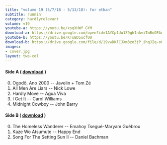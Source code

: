 ```yaml
---
title: "volume 19 (5/7/18 - 5/13/18): for ethan"
subtitle: runnin'
category: hardlyrelevant
volume: v19
youtube-a: https://youtu.be/xsqXHWf_GYM
download-a: https://drive.google.com/open?id=1AYCp1Uu1Z9ghInAviTmBoOFAdlJH8BJa 
youtube-b: https://youtu.be/KTuBD5ucfU0
download-b: https://drive.google.com/file/d/19vwDKlCJXm3zo3jP_ihqJIq-oOzdt7Dp/view?usp=drivesdk
images:
- cover.jpg
layout: two-col
---
```

#### Side A ( <a target="_blank" href="{{ page.download-a }}">download</a> ) ####
0. Ogodô, Ano 2000 -- Javelin + Tom Zé
1. All Men Are Liars -- Nick Lowe
2. Hardly Move -- Agua Viva
3. I Get It -- Carol Williams
4. Midnight Cowboy -- John Barry

#### Side B ( <a target="_blank" href="{{ page.download-b }}">download</a> ) ####
0. The Homeless Wanderer -- Emahoy Tsegué-Maryam Guèbrou
1. Kaze Wo Atsumute -- Happy End
2. Song For The Setting Sun II -- Daniel Bachman
